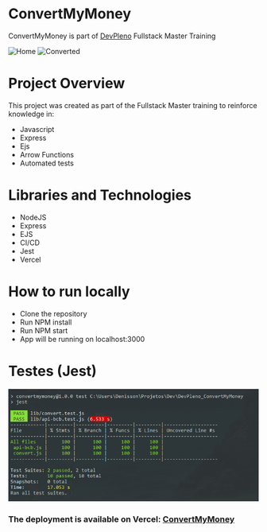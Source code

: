 # ConvertMyMoney
ConvertMyMoney is part of [DevPleno](https://www.devpleno.com/) Fullstack Master Training 

![Home](https://raw.githubusercontent.com/denissongomes/DevPleno_ConvertMyMoney/main/assets/home.png)
![Converted](https://raw.githubusercontent.com/denissongomes/DevPleno_ConvertMyMoney/main/assets/converted.png)

# Project Overview

This project was created as part of the Fullstack Master training to reinforce knowledge in: 
- Javascript
- Express
- Ejs
- Arrow Functions
- Automated tests

# Libraries and Technologies
- NodeJS
- Express
- EJS
- CI/CD
- Jest
- Vercel

# How to run locally
- Clone the repository
- Run NPM install
- Run NPM start
- App will be running on localhost:3000

# Testes (Jest)
![Tested](https://raw.githubusercontent.com/denissongomes/DevPleno_ConvertMyMoney/main/assets/tested.png)

### The deployment is available on Vercel: [ConvertMyMoney](https://devpleno_convertmymoney.vercel.app/)

